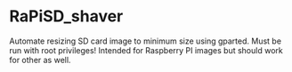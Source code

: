 # RaPiSD_shaver
Automate resizing SD card image to minimum size using gparted.
Must be run with root privileges!
Intended for Raspberry PI images but should work for other as well.
